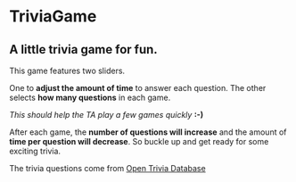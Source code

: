 # TriviaGame
## A little trivia game for fun.

This game features two sliders. 

One to **adjust the amount of time** to answer each question.
The other selects **how many questions** in each game. 

*This should help the TA play a few games quickly* **:-)**

After each game, the **number of questions will increase** and the amount of **time per question will decrease**. So buckle up and get ready for some exciting trivia.

The trivia questions come from [Open Trivia Database](https://opentdb.com/)